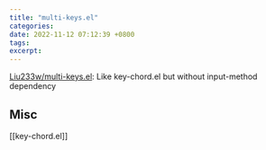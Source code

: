 ```yaml
---
title: "multi-keys.el"
categories: 
date: 2022-11-12 07:12:39 +0800
tags: 
excerpt: 
---
```



[Liu233w/multi-keys.el](https://github.com/Liu233w/multi-keys.el): Like key-chord.el but without input-method dependency

## Misc

[[key-chord.el]]



